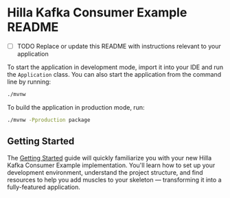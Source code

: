 # Hilla Kafka Consumer Example README

- [ ] TODO Replace or update this README with instructions relevant to your application

To start the application in development mode, import it into your IDE and run the `Application` class. 
You can also start the application from the command line by running: 

```bash
./mvnw
```

To build the application in production mode, run:

```bash
./mvnw -Pproduction package
```

## Getting Started

The [Getting Started](https://vaadin.com/docs/latest/getting-started) guide will quickly familiarize you with your new
Hilla Kafka Consumer Example implementation. You'll learn how to set up your development environment, understand the project 
structure, and find resources to help you add muscles to your skeleton — transforming it into a fully-featured 
application.
